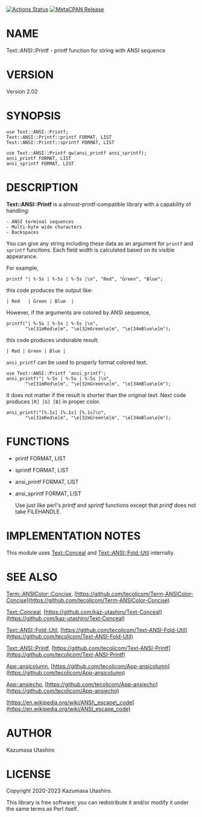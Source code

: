 [![Actions Status](https://github.com/tecolicom/Text-ANSI-Printf/workflows/test/badge.svg)](https://github.com/tecolicom/Text-ANSI-Printf/actions) [![MetaCPAN Release](https://badge.fury.io/pl/Text-ANSI-Printf.svg)](https://metacpan.org/release/Text-ANSI-Printf)
# NAME

Text::ANSI::Printf - printf function for string with ANSI sequence

# VERSION

Version 2.02

# SYNOPSIS

    use Text::ANSI::Printf;
    Text::ANSI::Printf::printf FORMAT, LIST
    Text::ANSI::Printf::sprintf FORMAT, LIST

    use Text::ANSI::Printf qw(ansi_printf ansi_sprintf);
    ansi_printf FORMAT, LIST
    ansi_sprintf FORMAT, LIST

# DESCRIPTION

**Text::ANSI::Printf** is a almost-printf-compatible library with a
capability of handling:

    - ANSI terminal sequences
    - Multi-byte wide characters
    - Backspaces

You can give any string including these data as an argument for
`printf` and `sprintf` funcitons.  Each field width is calculated
based on its visible appearance.

For example,

    printf "| %-5s | %-5s | %-5s |\n", "Red", "Green", "Blue";

this code produces the output like:

    | Red   | Green | Blue  |

However, if the arguments are colored by ANSI sequence,

    printf("| %-5s | %-5s | %-5s |\n",
           "\e[31mRed\e[m", "\e[32mGreen\e[m", "\e[34mBlue\e[m");

this code produces undsirable result:

    | Red | Green | Blue |

`ansi_printf` can be used to properly format colored text.

    use Text::ANSI::Printf 'ansi_printf';
    ansi_printf("| %-5s | %-5s | %-5s |\n",
           "\e[31mRed\e[m", "\e[32mGreen\e[m", "\e[34mBlue\e[m");

It does not matter if the result is shorter than the original text.
Next code produces `[R] [G] [B]` in proper color.

    ansi_printf("[%.1s] [%.1s] [%.1s]\n",
           "\e[31mRed\e[m", "\e[32mGreen\e[m", "\e[34mBlue\e[m");

# FUNCTIONS

- printf FORMAT, LIST
- sprintf FORMAT, LIST
- ansi\_printf FORMAT, LIST
- ansi\_sprintf FORMAT, LIST

    Use just like perl's _printf_ and _sprintf_ functions
    except that _printf_ does not take FILEHANDLE.

# IMPLEMENTATION NOTES

This module uses [Text::Conceal](https://metacpan.org/pod/Text%3A%3AConceal) and [Text::ANSI::Fold::Util](https://metacpan.org/pod/Text%3A%3AANSI%3A%3AFold%3A%3AUtil)
internally.

# SEE ALSO

[Term::ANSIColor::Concise](https://metacpan.org/pod/Term%3A%3AANSIColor%3A%3AConcise),
[https://github.com/tecolicom/Term-ANSIColor-Concise](https://github.com/tecolicom/Term-ANSIColor-Concise)

[Text::Conceal](https://metacpan.org/pod/Text%3A%3AConceal),
[https://github.com/kaz-utashiro/Text-Conceal](https://github.com/kaz-utashiro/Text-Conceal)

[Text::ANSI::Fold::Util](https://metacpan.org/pod/Text%3A%3AANSI%3A%3AFold%3A%3AUtil),
[https://github.com/tecolicom/Text-ANSI-Fold-Util](https://github.com/tecolicom/Text-ANSI-Fold-Util)

[Text::ANSI::Printf](https://metacpan.org/pod/Text%3A%3AANSI%3A%3APrintf),
[https://github.com/tecolicom/Text-ANSI-Printf](https://github.com/tecolicom/Text-ANSI-Printf)

[App::ansicolumn](https://metacpan.org/pod/App%3A%3Aansicolumn),
[https://github.com/tecolicom/App-ansicolumn](https://github.com/tecolicom/App-ansicolumn)

[App::ansiecho](https://metacpan.org/pod/App%3A%3Aansiecho),
[https://github.com/tecolicom/App-ansiecho](https://github.com/tecolicom/App-ansiecho)

[https://en.wikipedia.org/wiki/ANSI\_escape\_code](https://en.wikipedia.org/wiki/ANSI_escape_code)

# AUTHOR

Kazumasa Utashiro

# LICENSE

Copyright 2020-2023 Kazumasa Utashiro.

This library is free software; you can redistribute it and/or modify
it under the same terms as Perl itself.
